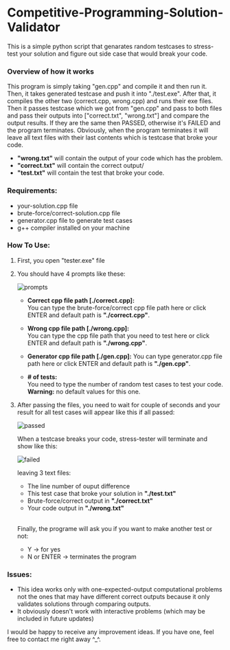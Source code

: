 # Competitive-Programming-Solution-Validator
This is a simple python script that genarates random testcases to stress-test your solution and figure out side case that would break your code.

### Overview of how it works
This program is simply taking "gen.cpp" and compile it and then run it. Then, it takes generated testcase and push it into "./test.exe". After that, it compiles the other two (correct.cpp, wrong.cpp) and runs their exe files. Then it passes testcase which we got from "gen.cpp" and pass to both files and pass their outputs into ["correct.txt", "wrong.txt"] and compare the output results. If they are the same then PASSED, otherwise it's FAILED and the program terminates. Obviously, when the program terminates it will leave all text files with their last contents which is testcase that broke your code.
- <b>"wrong.txt"</b> will contain the output of your code which has the problem.
- <b>"correct.txt"</b> will contain the correct output/
- <b>"test.txt"</b> will contain the test that broke your code.

### Requirements:
- your-solution.cpp file
- brute-force/correct-solution.cpp file
- generator.cpp file to generate test cases
- g++ compiler installed on your machine


### How To Use:
1. First, you open "tester.exe" file

2. You should have 4 prompts like these:

    ![prompts](https://github.com/SayedReda1/Competitive-Programming-Solution-Validator/assets/71211593/1d2842b6-8fd6-4a5e-8bdb-03df8d2117e1)
    
    - <b>Correct cpp file path [./correct.cpp]:</b><br>
    You can type the brute-force/correct cpp file path here or click ENTER and default path is <b>"./correct.cpp"</b>.

    - <b>Wrong cpp file path [./wrong.cpp]:</b><br>
    You can type the cpp file path that you need to test here or click ENTER and default path is <b>"./wrong.cpp"</b>.

    - <b>Generator cpp file path [./gen.cpp]:</b>
    You can type generator.cpp file path here or click ENTER and default path is <b>"./gen.cpp"</b>.

    - <b># of tests: </b><br>
   You need to type the number of random test cases to test your code.<br>
   <b>Warning:</b> no default values for this one.

3. After passing the files, you need to wait for couple of seconds and your result for all test cases will appear like this if all passed:<br>
    
    ![passed](https://github.com/SayedReda1/Competitive-Programming-Solution-Validator/assets/71211593/94def73e-f33d-4030-8b7e-5b961b6af50a)


    When a testcase breaks your code, stress-tester will terminate and show like this:
    
    ![failed](https://github.com/SayedReda1/Competitive-Programming-Solution-Validator/assets/71211593/781022fa-26f8-413d-9f09-0a10ab3a6236)

    leaving 3 text files:
    - The line number of ouput difference
    - This test case that broke your solution in <b>"./test.txt"</b>
    - Brute-force/correct output in <b>"./correct.txt"</b>
    - Your code output in <b>"./wrong.txt"</b>
    
    <br>

    Finally, the programe will ask you if you want to make another test or not:
    - Y -> for yes
    - N or ENTER -> terminates the program 
    

### Issues:
- This idea works only with one-expected-output computational problems not the ones that may have different correct outputs because it only validates solutions through comparing outputs.
- It obviously doesn't work with interactive problems (which may be included in future updates)

I would be happy to receive any improvement ideas. If you have one, feel free to contact me right away ^_^.
